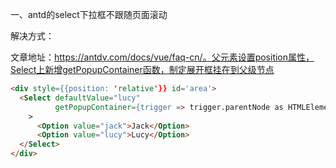 一、antd的select下拉框不跟随页面滚动

解决方式：

文章地址：https://antdv.com/docs/vue/faq-cn/。父元素设置position属性，Select上新增getPopupContainer函数，制定展开框挂在到父级节点

```html
<div style={{position: 'relative'}} id='area'>
  <Select defaultValue="lucy"
          getPopupContainer={trigger => trigger.parentNode as HTMLElement}
    >
      <Option value="jack">Jack</Option>
      <Option value="lucy">Lucy</Option>
  </Select>
</div>
```
